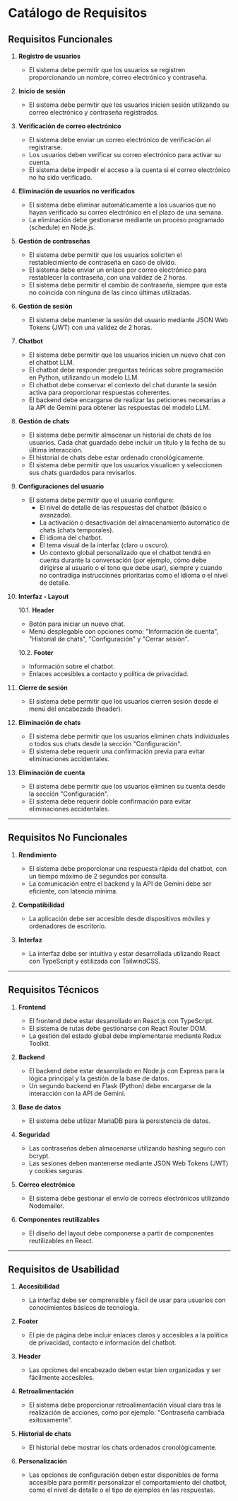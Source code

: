 # **Catálogo de Requisitos**

## **Requisitos Funcionales**

1. **Registro de usuarios**
    - El sistema debe permitir que los usuarios se registren proporcionando un nombre, correo electrónico y contraseña.

2. **Inicio de sesión**
    - El sistema debe permitir que los usuarios inicien sesión utilizando su correo electrónico y contraseña registrados.

3. **Verificación de correo electrónico**
    - El sistema debe enviar un correo electrónico de verificación al registrarse.
    - Los usuarios deben verificar su correo electrónico para activar su cuenta.
    - El sistema debe impedir el acceso a la cuenta si el correo electrónico no ha sido verificado.

4. **Eliminación de usuarios no verificados**
    - El sistema debe eliminar automáticamente a los usuarios que no hayan verificado su correo electrónico en el plazo de una semana.
    - La eliminación debe gestionarse mediante un proceso programado (schedule) en Node.js.

5. **Gestión de contraseñas**
    - El sistema debe permitir que los usuarios soliciten el restablecimiento de contraseña en caso de olvido.
    - El sistema debe enviar un enlace por correo electrónico para restablecer la contraseña, con una validez de 2 horas.
    - El sistema debe permitir el cambio de contraseña, siempre que esta no coincida con ninguna de las cinco últimas utilizadas.

6. **Gestión de sesión**
    - El sistema debe mantener la sesión del usuario mediante JSON Web Tokens (JWT) con una validez de 2 horas.

7. **Chatbot**
    - El sistema debe permitir que los usuarios inicien un nuevo chat con el chatbot LLM.
    - El chatbot debe responder preguntas teóricas sobre programación en Python, utilizando un modelo LLM.
    - El chatbot debe conservar el contexto del chat durante la sesión activa para proporcionar respuestas coherentes.
    - El backend debe encargarse de realizar las peticiones necesarias a la API de Gemini para obtener las respuestas del modelo LLM.

8. **Gestión de chats**
    - El sistema debe permitir almacenar un historial de chats de los usuarios. Cada chat guardado debe incluir un título y la fecha de su última interacción.
    - El historial de chats debe estar ordenado cronológicamente.
    - El sistema debe permitir que los usuarios visualicen y seleccionen sus chats guardados para revisarlos.

9. **Configuraciones del usuario**
    - El sistema debe permitir que el usuario configure:
        - El nivel de detalle de las respuestas del chatbot (básico o avanzado).
        - La activación o desactivación del almacenamiento automático de chats (chats temporales).
        - El idioma del chatbot.
        - El tema visual de la interfaz (claro u oscuro).
        - Un contexto global personalizado que el chatbot tendrá en cuenta durante la conversación (por ejemplo, cómo debe dirigirse al usuario o el tono que debe usar), siempre y cuando no contradiga instrucciones prioritarias como el idioma o el nivel de detalle.

10. **Interfaz - Layout**
    
    10.1. **Header**
    - Botón para iniciar un nuevo chat.
    - Menú desplegable con opciones como: "Información de cuenta", "Historial de chats", "Configuración" y "Cerrar sesión".
    
    10.2. **Footer**
    - Información sobre el chatbot.
    - Enlaces accesibles a contacto y política de privacidad.

11. **Cierre de sesión**
    - El sistema debe permitir que los usuarios cierren sesión desde el menú del encabezado (header).

12. **Eliminación de chats**
    - El sistema debe permitir que los usuarios eliminen chats individuales o todos sus chats desde la sección "Configuración".
    - El sistema debe requerir una confirmación previa para evitar eliminaciones accidentales.

13. **Eliminación de cuenta**
    - El sistema debe permitir que los usuarios eliminen su cuenta desde la sección "Configuración".
    - El sistema debe requerir doble confirmación para evitar eliminaciones accidentales.

---

## **Requisitos No Funcionales**

1. **Rendimiento**
    - El sistema debe proporcionar una respuesta rápida del chatbot, con un tiempo máximo de 2 segundos por consulta.
    - La comunicación entre el backend y la API de Gemini debe ser eficiente, con latencia mínima.

2. **Compatibilidad**
    - La aplicación debe ser accesible desde dispositivos móviles y ordenadores de escritorio.

3. **Interfaz**
    - La interfaz debe ser intuitiva y estar desarrollada utilizando React con TypeScript y estilizada con TailwindCSS.

---

## **Requisitos Técnicos**

1. **Frontend**
    - El frontend debe estar desarrollado en React.js con TypeScript.
    - El sistema de rutas debe gestionarse con React Router DOM.
    - La gestión del estado global debe implementarse mediante Redux Toolkit.

2. **Backend**
    - El backend debe estar desarrollado en Node.js con Express para la lógica principal y la gestión de la base de datos.
    - Un segundo backend en Flask (Python) debe encargarse de la interacción con la API de Gemini.

3. **Base de datos**
    - El sistema debe utilizar MariaDB para la persistencia de datos.

4. **Seguridad**
    - Las contraseñas deben almacenarse utilizando hashing seguro con bcrypt.
    - Las sesiones deben mantenerse mediante JSON Web Tokens (JWT) y cookies seguras.

5. **Correo electrónico**
    - El sistema debe gestionar el envío de correos electrónicos utilizando Nodemailer.

6. **Componentes reutilizables**
    - El diseño del layout debe componerse a partir de componentes reutilizables en React.

---

## **Requisitos de Usabilidad**

1. **Accesibilidad**
    - La interfaz debe ser comprensible y fácil de usar para usuarios con conocimientos básicos de tecnología.

2. **Footer**
    - El pie de página debe incluir enlaces claros y accesibles a la política de privacidad, contacto e información del chatbot.

3. **Header**
    - Las opciones del encabezado deben estar bien organizadas y ser fácilmente accesibles.

4. **Retroalimentación**
    - El sistema debe proporcionar retroalimentación visual clara tras la realización de acciones, como por ejemplo: "Contraseña cambiada exitosamente".

5. **Historial de chats**
    - El historial debe mostrar los chats ordenados cronológicamente.

6. **Personalización**
    - Las opciones de configuración deben estar disponibles de forma accesible para permitir personalizar el comportamiento del chatbot, como el nivel de detalle o el tipo de ejemplos en las respuestas.
